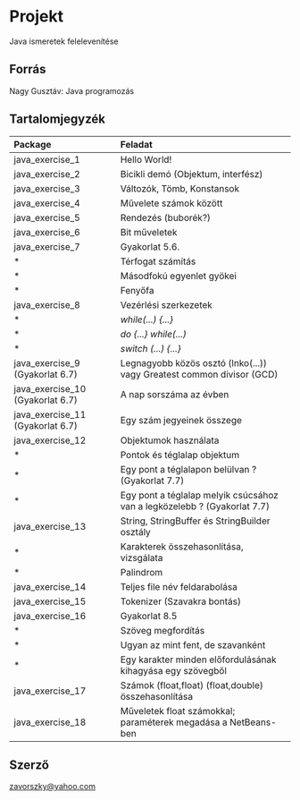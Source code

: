# Projekt

Java ismeretek felelevenítése

## Forrás

Nagy Gusztáv: Java programozás

## Tartalomjegyzék

|Package        |Feladat|
|:--------------|:------|
|java_exercise_1|Hello World!|
|java_exercise_2|Bicikli demó (Objektum, interfész)|
|java_exercise_3|Változók, Tömb, Konstansok|
|java_exercise_4|Művelete számok között|
|java_exercise_5|Rendezés (buborék?)|
|java_exercise_6|Bit műveletek|
|java_exercise_7|Gyakorlat 5.6.|
| * |Térfogat számítás|
| * |Másodfokú egyenlet gyökei|
| * |Fenyőfa|
|java_exercise_8|Vezérlési szerkezetek|
| * |*while(...) {...}*|
| * |*do {...} while(...)*|
| * |*switch (...) {...}*|
|java_exercise_9  (Gyakorlat 6.7)|Legnagyobb közös osztó (lnko(...)) vagy Greatest common divisor (GCD)|
|java_exercise_10 (Gyakorlat 6.7)|A nap sorszáma az évben|
|java_exercise_11 (Gyakorlat 6.7)|Egy szám jegyeinek összege|
|java_exercise_12| Objektumok használata|
| * |Pontok és téglalap objektum|
| * |Egy pont a téglalapon belülvan ? (Gyakorlat 7.7)|
| * |Egy pont a téglalap melyik csúcsához van a legközelebb ? (Gyakorlat 7.7)|
|java_exercise_13|String, StringBuffer és StringBuilder osztály|
| * |Karakterek összehasonlítása, vizsgálata|
| * |Palindrom|
|java_exercise_14|Teljes file név feldarabolása|
|java_exercise_15|Tokenizer (Szavakra bontás)|
|java_exercise_16|Gyakorlat 8.5|
| * |Szöveg megfordítás|
| * |Ugyan az mint fent, de szavanként|
| * |Egy karakter minden előfordulásának kihagyása egy szövegből|
|java_exercise_17|Számok (float,float) (float,double) összehasonlítása|
|java_exercise_18|Műveletek float számokkal; paraméterek megadása a NetBeans-ben|


## Szerző

zavorszky@yahoo.com
